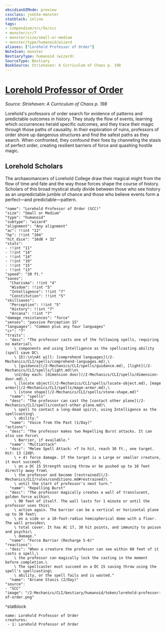 ```yaml
---
obsidianUIMode: preview
cssclass: json5e-monster
statblock: inline
tags:
- compendium/src/5e/scc
- monster/cr/7
- monster/size/small-or-medium
- monster/type/humanoid/wizard
aliases: ["Lorehold Professor of Order"]
NoteIcon: monster
BestiaryType: humanoid (wizard)
SourceType: Bestiary
BookSource: Strixhaven: A Curriculum of Chaos p. 198
---
```

# [Lorehold Professor of Order](2-Mechanics/CLI/bestiary/humanoid/lorehold-professor-of-order-scc.md)
*Source: Strixhaven: A Curriculum of Chaos p. 198*  

Lorehold's professors of order search for evidence of patterns and predictable outcomes in history. They study the flow of events, learning which occurrences herald specific outcomes, and they trace their magic through those paths of causality. In their exploration of ruins, professors of order shore up dangerous structures and find the safest paths as they search. When confronted, they confound their foes by channeling the stasis of perfect order, creating resilient barriers of force and quashing hostile magic.

## Lorehold Scholars

The archaeomancers of Lorehold College draw their magical might from the flow of time and fate and the way those forces shape the course of history. Scholars of this broad mystical study divide between those who see history as an unpredictable jumble of chance and those who believe events form a perfect—and predictable—pattern.

```statblock
"name": "Lorehold Professor of Order (SCC)"
"size": "Small or Medium"
"type": "humanoid"
"subtype": "wizard"
"alignment": "Any alignment"
"ac": !!int "12"
"hp": !!int "104"
"hit_dice": "16d8 + 32"
"stats":
- !!int "11"
- !!int "14"
- !!int "14"
- !!int "19"
- !!int "15"
- !!int "13"
"speed": "30 ft."
"saves":
  "Charisma": !!int "4"
  "Wisdom": !!int "5"
  "Intelligence": !!int "7"
  "Constitution": !!int "5"
"skillsaves":
  "Perception": !!int "5"
  "History": !!int "7"
  "Arcana": !!int "7"
"damage_resistances": "force"
"senses": "passive Perception 15"
"languages": "Common plus any four languages"
"cr": "7"
"traits":
- "desc": "The professor casts one of the following spells, requiring no material\
    \ components and using Intelligence as the spellcasting ability (spell save DC\
    \ 15):\n\nAt will: [comprehend languages](/2-Mechanics/CLI/spells/comprehend-languages.md),\
    \ [guidance](/2-Mechanics/CLI/spells/guidance.md), [light](/2-Mechanics/CLI/spells/light.md)\n\
    \n2/day each: [dimension door](/2-Mechanics/CLI/spells/dimension-door.md),\
    \ [locate object](/2-Mechanics/CLI/spells/locate-object.md), [mage armor](/2-Mechanics/CLI/spells/mage-armor.md),\
    \ [stone shape](/2-Mechanics/CLI/spells/stone-shape.md)"
  "name": "spells"
- "desc": "The professor can cast the [contact other plane](/2-Mechanics/CLI/spells/contact-other-plane.md)\
    \ spell to contact a long-dead spirit, using Intelligence as the spellcasting\
    \ ability."
  "name": "Voice from the Past (1/Day)"
"actions":
- "desc": "The professor makes two Repelling Burst attacks. It can also use Force\
    \ Barrier, if available."
  "name": "Multiattack"
- "desc": "Melee Spell Attack: +7 to hit, reach 30 ft., one target. Hit: 13 (2d8\
    \ + 4) force damage. If the target is a Large or smaller creature, it must succeed\
    \ on a DC 15 Strength saving throw or be pushed up to 10 feet directly away from\
    \ the professor and become [restrained](/2-Mechanics/CLI/rules/conditions.md#restrained)\
    \ until the start of professor's next turn."
  "name": "Repelling Burst"
- "desc": "The professor magically creates a wall of translucent, golden force within\
    \ 90 feet of itself. The wall lasts for 1 minute or until the professor uses this\
    \ action again. The barrier can be a vertical or horizontal plane up to 30 feet\
    \ on a side or a 10-foot-radius hemispherical dome with a floor. The wall provides\
    \ total cover. It has AC 17, 30 hit points, and immunity to poison and psychic\
    \ damage."
  "name": "Force Barrier (Recharge 5-6)"
"reactions":
- "desc": "When a creature the professor can see within 60 feet of it casts a spell,\
    \ the professor can magically lock the casting in the moment before completion.\
    \ The spellcaster must succeed on a DC 15 saving throw using the spell's spellcasting\
    \ ability, or the spell fails and is wasted."
  "name": "Arcane Stasis (2/Day)"
"source":
- "SCC"
"image": "/2-Mechanics/CLI/bestiary/humanoid/token/lorehold-professor-of-order.png"
```
^statblock

```encounter-table
name: Lorehold Professor of Order
creatures:
 - 1: Lorehold Professor of Order
```